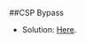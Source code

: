##CSP Bypass

* Solution: [Here](http://sandbox.ahussam.me/challenges/csp/?name=%3Ca%20id=main_photo%20src=-debug;%3E&code=1).
